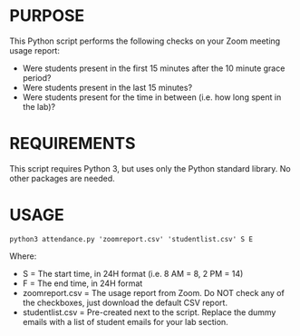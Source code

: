# PURPOSE
This Python script performs the following checks on your Zoom meeting usage report:
- Were students present in the first 15 minutes after the 10 minute grace period?
- Were students present in the last 15 minutes?
- Were students present for the time in between (i.e. how long spent in the lab)?


# REQUIREMENTS
This script requires Python 3, but uses only the Python standard library. No other packages are needed.


# USAGE
`python3 attendance.py 'zoomreport.csv' 'studentlist.csv' S E`

Where:
- S = The start time, in 24H format (i.e. 8 AM = 8, 2 PM = 14)
- F = The end time, in 24H format
- zoomreport.csv = The usage report from Zoom. Do NOT check any of the checkboxes, just download the default CSV report.
- studentlist.csv = Pre-created next to the script. Replace the dummy emails with a list of student emails for your lab section.
